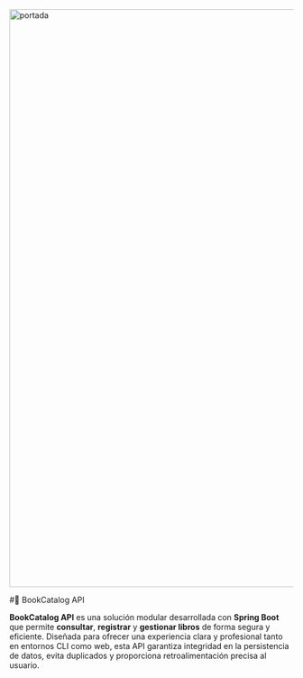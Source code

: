 
<img width="1536" height="1024" alt="portada" src="https://github.com/user-attachments/assets/b0be65c2-b22a-41b3-b4f4-be31f88e2874" />

#📘 BookCatalog API

**BookCatalog API** es una solución modular desarrollada con **Spring Boot** que permite **consultar**, **registrar** y **gestionar libros** de forma segura y eficiente. Diseñada para ofrecer una experiencia clara y profesional tanto en entornos CLI como web, esta API garantiza integridad en la persistencia de datos, evita duplicados y proporciona retroalimentación precisa al usuario.
